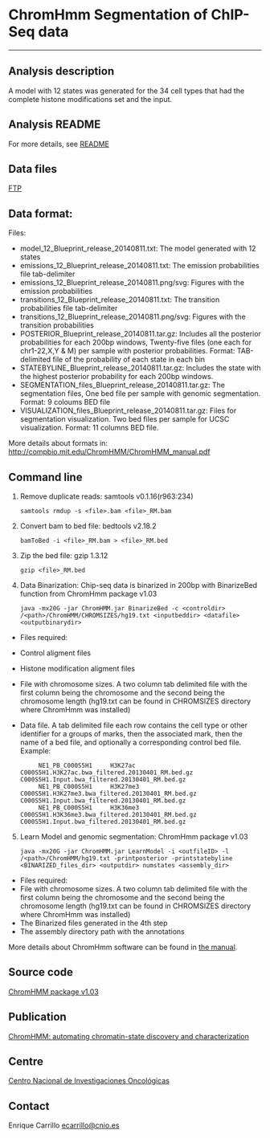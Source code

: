 # ChromHmm Segmentation of ChIP-Seq data
***

## Analysis description
A model with 12 states was generated for the 34 cell types that had the complete histone modifications set and the input.

## Analysis README
For more details, see [README](http://ftp.ebi.ac.uk/pub/databases/blueprint/releases/20140811/homo_sapiens/secondary_analysis/Segmentation_of_ChIP-Seq_data/README_ChromHmm_release_20140811)

## Data files
[FTP](http://ftp.ebi.ac.uk/pub/databases/blueprint/releases/20140811/homo_sapiens/secondary_analysis/Segmentation_of_ChIP-Seq_data/)

## Data format:

Files:

* model\_12\_Blueprint\_release\_20140811.txt:  The model generated with 12 states
* emissions\_12\_Blueprint\_release\_20140811.txt:  The emission probabilities file tab-delimiter
* emissions\_12\_Blueprint\_release\_20140811.png/svg: Figures with the emission probabilities
* transitions\_12\_Blueprint\_release\_20140811.txt: The transition probabilities file tab-delimiter
* transitions\_12\_Blueprint\_release\_20140811.png/svg: Figures with the transition probabilities
* POSTERIOR\_Blueprint\_release\_20140811.tar.gz:  Includes all the posterior probabilities for each 200bp windows, Twenty-five files (one each for chr1-22,X,Y & M) per sample with posterior probabilities. Format: TAB-delimited file of the probability of each state in each bin
* STATEBYLINE\_Blueprint\_release\_20140811.tar.gz: Includes the state with the highest posterior probability for each 200bp windows.
* SEGMENTATION\_files\_Blueprint\_release\_20140811.tar.gz: The segmentation files, One bed file per sample with genomic segmentation. Format: 9 coloums BED file
* VISUALIZATION\_files\_Blueprint\_release\_20140811.tar.gz: Files for segmentation visualization. Two bed files per sample for UCSC visualization. Format: 11 columns BED file.

More details about formats in: http://compbio.mit.edu/ChromHMM/ChromHMM_manual.pdf

## Command line

1. Remove duplicate reads: samtools v0.1.16(r963:234)

    `samtools rmdup -s <file>.bam <file>_RM.bam`

2. Convert bam to bed file: bedtools v2.18.2

    `bamToBed -i <file>_RM.bam > <file>_RM.bed`

3. Zip the bed file: gzip 1.3.12

    `gzip <file>_RM.bed`

4. Data Binarization: Chip-seq data is binarized in 200bp with BinarizeBed function from ChromHmm package v1.03

    `java -mx20G -jar ChromHMM.jar BinarizeBed -c <controldir> /<path>/ChromHMM/CHROMSIZES/hg19.txt <inputbeddir> <datafile>  <outputbinarydir>`

* Files required:
 * Control aligment files
 * Histone modification aligment files
 * File with chromosome sizes. A two column tab delimited file with the first column being the chromosome and the second being the chromosome length (hg19.txt can be found in CHROMSIZES directory where ChromHmm was installed)
 * Data file. A tab delimited file each row contains the cell type or other identifier for a groups of marks,
         then the associated mark, then the name of a bed file, and optionally a corresponding control bed file. Example:

            NE1_PB_C000S5H1     H3K27ac C000S5H1.H3K27ac.bwa_filtered.20130401_RM.bed.gz        C000S5H1.Input.bwa_filtered.20130401_RM.bed.gz
            NE1_PB_C000S5H1     H3K27me3        C000S5H1.H3K27me3.bwa_filtered.20130401_RM.bed.gz       C000S5H1.Input.bwa_filtered.20130401_RM.bed.gz
            NE1_PB_C000S5H1     H3K36me3        C000S5H1.H3K36me3.bwa_filtered.20130401_RM.bed.gz       C000S5H1.Input.bwa_filtered.20130401_RM.bed.gz

5. Learn Model and genomic segmentation: ChromHmm package v1.03

    `java -mx20G -jar ChromHMM.jar LearnModel -i <outfileID> -l /<path>/ChromHMM/hg19.txt -printposterior -printstatebyline  <BINARIZED_files_dir> <outputdir> numstates <assembly_dir>`

*   Files required:
 * File with chromosome sizes. A two column tab delimited file with the first column being the chromosome and the second being the chromosome length (hg19.txt can be found in CHROMSIZES directory where ChromHmm was installed)
 * The Binarized files generated in the 4th step
 * The assembly directory path with the annotations

More details about ChromHmm software can be found in [the manual](http://compbio.mit.edu/ChromHMM/ChromHMM_manual.pdf).

## Source code
[ChromHMM package v1.03](http://compbio.mit.edu/ChromHMM/)

## Publication
[ChromHMM: automating chromatin-state discovery and characterization](http://www.nature.com/nmeth/journal/v9/n3/full/nmeth.1906.html)

## Centre
[Centro Nacional de Investigaciones Oncológicas](http://cnio.es)

## Contact
Enrique Carrillo <ecarrillo@cnio.es>

